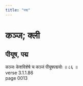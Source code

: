 ```yaml
---
title: "पद्म"
---
```


# कञ्ज; क्ली
## पीयूष, पद्म
कञ्जः केशविशेषे च कञ्जं पीयूषपद्मयोः ॥ ८६ ॥<br />verse 3.1.1.86<br />page 0013

